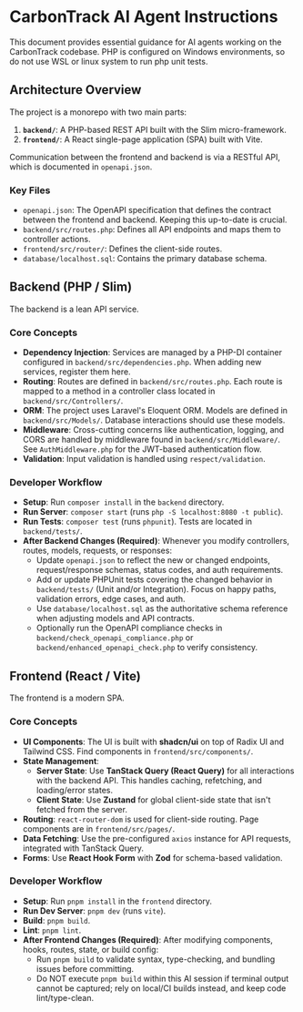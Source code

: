 # CarbonTrack AI Agent Instructions

This document provides essential guidance for AI agents working on the CarbonTrack codebase. PHP is configured on Windows environments, so do not use WSL or linux system to run php unit tests.

## Architecture Overview

The project is a monorepo with two main parts:
1.  **`backend/`**: A PHP-based REST API built with the Slim micro-framework.
2.  **`frontend/`**: A React single-page application (SPA) built with Vite.

Communication between the frontend and backend is via a RESTful API, which is documented in `openapi.json`.

### Key Files
- `openapi.json`: The OpenAPI specification that defines the contract between the frontend and backend. Keeping this up-to-date is crucial.
- `backend/src/routes.php`: Defines all API endpoints and maps them to controller actions.
- `frontend/src/router/`: Defines the client-side routes.
- `database/localhost.sql`: Contains the primary database schema.

## Backend (PHP / Slim)

The backend is a lean API service.

### Core Concepts
- **Dependency Injection**: Services are managed by a PHP-DI container configured in `backend/src/dependencies.php`. When adding new services, register them here.
- **Routing**: Routes are defined in `backend/src/routes.php`. Each route is mapped to a method in a controller class located in `backend/src/Controllers/`.
- **ORM**: The project uses Laravel's Eloquent ORM. Models are defined in `backend/src/Models/`. Database interactions should use these models.
- **Middleware**: Cross-cutting concerns like authentication, logging, and CORS are handled by middleware found in `backend/src/Middleware/`. See `AuthMiddleware.php` for the JWT-based authentication flow.
- **Validation**: Input validation is handled using `respect/validation`.

### Developer Workflow
- **Setup**: Run `composer install` in the `backend` directory.
- **Run Server**: `composer start` (runs `php -S localhost:8080 -t public`).
- **Run Tests**: `composer test` (runs `phpunit`). Tests are located in `backend/tests/`.
- **After Backend Changes (Required)**: Whenever you modify controllers, routes, models, requests, or responses:
    - Update `openapi.json` to reflect the new or changed endpoints, request/response schemas, status codes, and auth requirements.
    - Add or update PHPUnit tests covering the changed behavior in `backend/tests/` (Unit and/or Integration). Focus on happy paths, validation errors, edge cases, and auth.
    - Use `database/localhost.sql` as the authoritative schema reference when adjusting models and API contracts.
    - Optionally run the OpenAPI compliance checks in `backend/check_openapi_compliance.php` or `backend/enhanced_openapi_check.php` to verify consistency.

## Frontend (React / Vite)

The frontend is a modern SPA.

### Core Concepts
- **UI Components**: The UI is built with **shadcn/ui** on top of Radix UI and Tailwind CSS. Find components in `frontend/src/components/`.
- **State Management**:
    - **Server State**: Use **TanStack Query (React Query)** for all interactions with the backend API. This handles caching, refetching, and loading/error states.
    - **Client State**: Use **Zustand** for global client-side state that isn't fetched from the server.
- **Routing**: `react-router-dom` is used for client-side routing. Page components are in `frontend/src/pages/`.
- **Data Fetching**: Use the pre-configured `axios` instance for API requests, integrated with TanStack Query.
- **Forms**: Use **React Hook Form** with **Zod** for schema-based validation.

### Developer Workflow
- **Setup**: Run `pnpm install` in the `frontend` directory.
- **Run Dev Server**: `pnpm dev` (runs `vite`).
- **Build**: `pnpm build`.
- **Lint**: `pnpm lint`.
- **After Frontend Changes (Required)**: After modifying components, hooks, routes, state, or build config:
    - Run `pnpm build` to validate syntax, type-checking, and bundling issues before committing.
    - Do NOT execute `pnpm build` within this AI session if terminal output cannot be captured; rely on local/CI builds instead, and keep code lint/type-clean.

